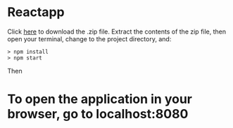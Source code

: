 
# Reactapp

Click [here](https://github.com/raghu666/Reactapp.git) to download the .zip file.  Extract the contents of the zip file, then open your terminal, change to the project directory, and:

```
> npm install
> npm start
```
Then 
# To open the application in your browser, go to localhost:8080 
